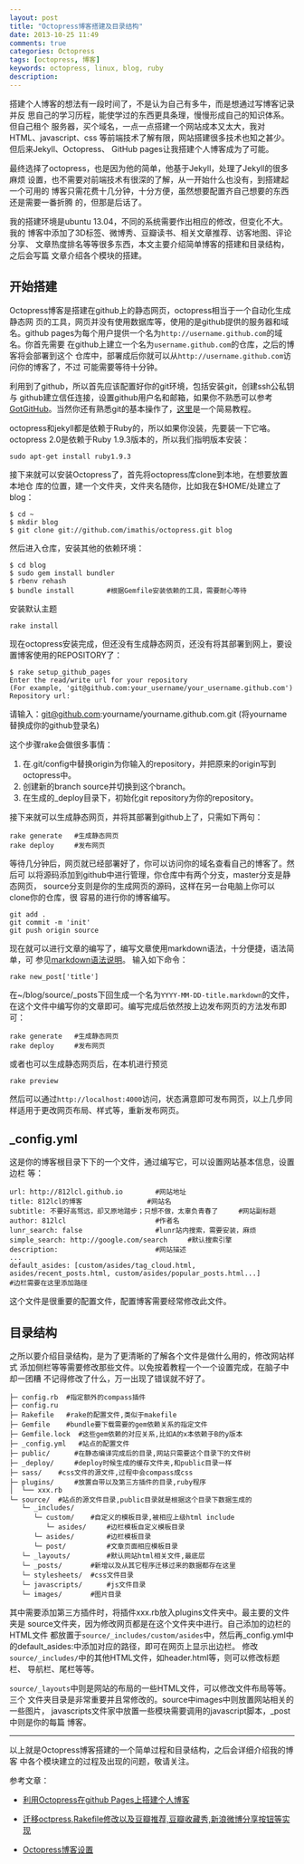 ```yaml
---
layout: post
title: "Octopress博客搭建及目录结构"
date: 2013-10-25 11:49
comments: true
categories: Octopress
tags: [octopress, 博客]
keywords: octopress, linux, blog, ruby
description:
---
```

搭建个人博客的想法有一段时间了，不是认为自己有多牛，而是想通过写博客记录并反
思自己的学习历程，能使学过的东西更具条理，慢慢形成自己的知识体系。但自己租个
服务器，买个域名，一点一点搭建一个网站成本又太大，我对HTML、javascript、css
等前端技术了解有限，网站搭建很多技术也知之甚少。但后来Jekyll、Octopress、
GitHub pages让我搭建个人博客成为了可能。

最终选择了octopress，也是因为他的简单，他基于Jekyll，处理了Jekyll的很多麻烦
设置，也不需要对前端技术有很深的了解，从一开始什么也没有，到搭建起一个可用的
博客只需花费十几分钟，十分方便，虽然想要配置齐自己想要的东西还是需要一番折腾
的，但那是后话了。

我的搭建环境是ubuntu 13.04，不同的系统需要作出相应的修改，但变化不大。我的
博客中添加了3D标签、微博秀、豆瓣读书、相关文章推荐、访客地图、评论分享、
文章热度排名等等很多东西，本文主要介绍简单博客的搭建和目录结构，之后会写篇
文章介绍各个模块的搭建。
<!--more-->
## 开始搭建
Octopress博客是搭建在github上的静态网页，octopress相当于一个自动化生成静态网
页的工具，网页并没有使用数据库等，使用的是github提供的服务器和域名。github 
pages为每个用户提供一个名为`http://username.github.com`的域名。你首先需要
在github上建立一个名为`username.github.com`的仓库，之后的博客将会部署到这个
仓库中，部署成后你就可以从`http://username.github.com`访问你的博客了，不过
可能需要等待十分钟。

利用到了github，所以首先应该配置好你的git环境，包括安装git，创建ssh公私钥与
github建立信任连接，设置github用户名和邮箱，如果你不熟悉可以参考[GotGitHub](http://www.worldhello.net/gotgithub/index.html)。当然你还有熟悉git的基本操作了，[这里](http://rogerdudler.github.io/git-guide/index.zh.html)是一个简易教程。

octopress和jekyll都是依赖于Ruby的，所以如果你没装，先要装一下它咯。octopress
 2.0是依赖于Ruby 1.9.3版本的，所以我们指明版本安装：

	sudo apt-get install ruby1.9.3

接下来就可以安装Octopress了，首先将octopress库clone到本地，在想要放置本地仓
库的位置，建一个文件夹，文件夹名随你，比如我在$HOME/处建立了blog：
```
$ cd ~
$ mkdir blog
$ git clone git://github.com/imathis/octopress.git blog
```
然后进入仓库，安装其他的依赖环境：
```
$ cd blog
$ sudo gem install bundler
$ rbenv rehash
$ bundle install 		#根据Gemfile安装依赖的工具，需要耐心等待
```
安装默认主题

	rake install

现在octopress安装完成，但还没有生成静态网页，还没有将其部署到网上，要设置博客使用的REPOSITORY了：
```
$ rake setup_github_pages
Enter the read/write url for your repository
(For example, 'git@github.com:your_username/your_username.github.com')
Repository url:
```
请输入：git@github.com:yourname/yourname.github.com.git (将yourname替换成你的github登录名)

这个步骤rake会做很多事情：

1. 在.git/config中替换origin为你输入的repository，并把原来的origin写到octopress中。
2. 创建新的branch source并切换到这个branch。
3. 在生成的_deploy目录下，初始化git repository为你的repository。

接下来就可以生成静态网页，并将其部署到github上了，只需如下两句：
```
rake generate 	#生成静态网页
rake deploy 	#发布网页
```
等待几分钟后，网页就已经部署好了，你可以访问你的域名查看自己的博客了。然后可
以将源码添加到github中进行管理，你仓库中有两个分支，master分支是静态网页，
source分支则是你的生成网页的源码，这样在另一台电脑上你可以clone你的仓库，很
容易的进行你的博客编写。
```
git add .
git commit -m 'init'
git push origin source
```
现在就可以进行文章的编写了，编写文章使用markdown语法，十分便捷，语法简单，可
参见[markdown语法说明](http://wowubuntu.com/markdown/index.html#code)。
输入如下命令：

	rake new_post['title']

在~/blog/source/_posts下回生成一个名为`YYYY-MM-DD-title.markdown`的文件，在这个文件中编写你的文章即可。编写完成后依然按上边发布网页的方法发布即可：
```
rake generate 	#生成静态网页
rake deploy 	#发布网页
```
或者也可以生成静态网页后，在本机进行预览

	rake preview

然后可以通过`http://localhost:4000`访问，状态满意即可发布网页，以上几步同样适用于更改网页布局、样式等，重新发布网页。
## _config.yml
这是你的博客根目录下下的一个文件，通过编写它，可以设置网站基本信息，设置边栏
等：
```
url: http://812lcl.github.io 		#网站地址
title: 812lcl的博客 				#网站名
subtitle: 不要好高骛远，却又原地踏步；只想不做，太辜负青春了 	#网站副标题
author: 812lcl 						#作者名
lunr_search: false 					#lunr站内搜索，需要安装，麻烦
simple_search: http://google.com/search 	#默认搜索引擎
description: 						#网站描述
...
default_asides: [custom/asides/tag_cloud.html, asides/recent_posts.html, custom/asides/popular_posts.html...]
#边栏需要在这里添加路径
```
这个文件是很重要的配置文件，配置博客需要经常修改此文件。
## 目录结构
之所以要介绍目录结构，是为了更清晰的了解各个文件是做什么用的，修改网站样式
添加侧栏等等需要修改那些文件。以免按着教程一个一个设置完成，在脑子中却一团糟
不记得修改了什么，万一出现了错误就不好了。
```
├─ config.rb  #指定额外的compass插件
├─ config.ru  
├─ Rakefile   #rake的配置文件,类似于makefile
├─ Gemfile    #bundle要下载需要的gem依赖关系的指定文件
├─ Gemfile.lock  #这些gem依赖的对应关系,比如A的x本依赖于B的y版本
├─ _config.yml   #站点的配置文件
├─ public/   	#在静态编译完成后的目录,网站只需要这个目录下的文件树
├─ _deploy/  	#deploy时候生成的缓存文件夹,和public目录一样
├─ sass/  	#css文件的源文件,过程中会compass成css
├─ plugins/  	#放置自带以及第三方插件的目录,ruby程序
│  └── xxx.rb
└─ source/ 	#站点的源文件目录,public目录就是根据这个目录下数据生成的
   └─ _includes/
      └─ custom/  	#自定义的模板目录,被相应上级html include
         └─ asides/ 	#边栏模板自定义模板目录
      └─ asides/ 		#边栏模板目录
      └─ post/  		#文章页面相应模板目录
   └─ _layouts/  		#默认网站html相关文件,最底层
   └─ _posts/  		#新增以及从其它程序迁移过来的数据都存在这里
   └─ stylesheets/ 	#css文件目录
   └─ javascripts/  	#js文件目录
   └─ images/  		#图片目录
```

其中需要添加第三方插件时，将插件xxx.rb放入plugins文件夹中。最主要的文件夹是
source文件夹，因为修改网页都是在这个文件夹中进行。自己添加的边栏的HTML文件
都放置于`source/_includes/custom/asides`中，然后再_config.yml中的default_asides:中添加对应的路径，即可在网页上显示出边栏。
修改`source/_includes/`中的其他HTML文件，如header.html等，则可以修改标题栏、
导航栏、尾栏等等。

`source/_layouts`中则是网站的布局的一些HTML文件，可以修改文件布局等等。三个
文件夹目录是非常重要并且常修改的。source中images中则放置网站相关的一些图片，
javascripts文件家中放置一些模块需要调用的javascript脚本，_post中则是你的每篇
博客。

---
以上就是Octopress博客搭建的一个简单过程和目录结构，之后会详细介绍我的博客
中各个模块建立的过程及出现的问题，敬请关注。

参考文章：

- [利用Octopress在github Pages上搭建个人博客](http://easypi.github.io/blog/2013/01/05/using-octopress-to-setup-blog-on-github/)

- [迁移octpress,Rakefile修改以及豆瓣推荐,豆瓣收藏秀,新浪微博分享按钮等实现](http://www.dongwm.com/archives/qian-yi-octpressyi-ji-zi-ding-yi/)

- [Octopress博客设置](http://www.csdn123.com/html/blogs/20130531/17852.htm)
